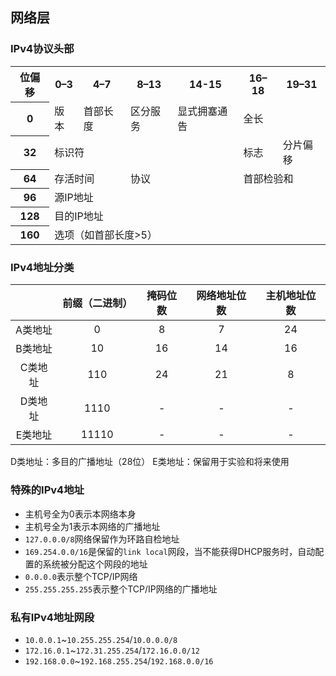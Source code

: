 ## 网络层

### IPv4协议头部

<table style="tr th { text-align: center; }; td { align: center; }">
<tbody>
<tr>
<th>位偏移</th>
<th colspan="4">0–3</th>
<th colspan="4">4–7</th>
<th colspan="6">8–13</th>
<th colspan="2">14-15</th>
<th colspan="3">16–18</th>
<th colspan="13">19–31</th>
</tr>
<tr>
<th>0</th>
<td colspan="4">版本</td>
<td colspan="4">首部长度</td>
<td colspan="6">区分服务</td>
<td colspan="2">显式拥塞通告</td>
<td colspan="16">全长</td>
</tr>
<tr>
<th>32</th>
<td colspan="16">标识符</td>
<td colspan="3">标志</td>
<td colspan="13">分片偏移</td>
</tr>
<tr>
<th>64</th>
<td colspan="8">存活时间</td>
<td colspan="8">协议</td>
<td colspan="16">首部检验和</td>
</tr>
<tr>
<th>96</th>
<td colspan="32">源IP地址</td>
</tr>
<tr>
<th>128</th>
<td colspan="32">目的IP地址</td>
</tr>
<tr>
<th>160</th>
<td colspan="32">选项（如首部长度&gt;5）</td>
</tr>
</tbody></table>

### IPv4地址分类

|  | **前缀（二进制）** | **掩码位数** |**网络地址位数** | **主机地址位数** |
| :---: | :---: | :---: | :---: | :---: |
| A类地址 | 0 | 8 | 7 | 24 |
| B类地址 | 10 | 16 | 14 | 16 |
| C类地址 | 110 | 24 | 21 | 8 |
| D类地址 | 1110 | - | - | - |
| E类地址 | 11110 | - | - | - |

D类地址：多目的广播地址（28位）
E类地址：保留用于实验和将来使用

### 特殊的IPv4地址

* 主机号全为0表示本网络本身
* 主机号全为1表示本网络的广播地址
* `127.0.0.0/8`网络保留作为环路自检地址
* `169.254.0.0/16`是保留的`link local`网段，当不能获得DHCP服务时，自动配置的系统被分配这个网段的地址
* `0.0.0.0`表示整个TCP/IP网络
* `255.255.255.255`表示整个TCP/IP网络的广播地址

### 私有IPv4地址网段

* `10.0.0.1`~`10.255.255.254`/`10.0.0.0/8`
* `172.16.0.1`~`172.31.255.254`/`172.16.0.0/12`
* `192.168.0.0`~`192.168.255.254`/`192.168.0.0/16`

